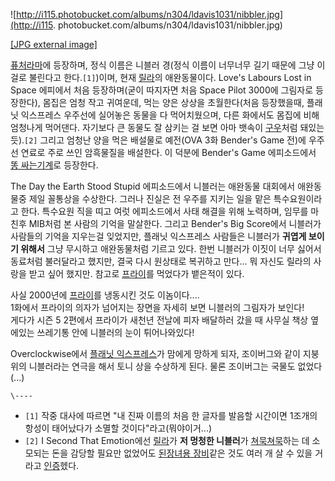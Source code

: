 ![http://i115.photobucket.com/albums/n304/ldavis1031/nibbler.jpg](http://i115.
photobucket.com/albums/n304/ldavis1031/nibbler.jpg)

[[JPG external
image]](http://i115.photobucket.com/albums/n304/ldavis1031/nibbler.jpg)

[퓨처라마](%ED%93%A8%EC%B2%98%EB%9D%BC%EB%A7%88.md)에 등장하며, 정식 이름은 니블러 경(정식 이름이
너무너무 길기 때문에 그냥 이걸로 불린다고 한다.`[1]`)이며, 현재 [릴라](%EB%A6%B4%EB%9D%BC.md)의
애완동물이다. Love's Labours Lost in Space 에피에서 처음 등장하며(굳이 따지자면 처음 Space Pilot 3000에
그림자로 등장한다), 몸집은 엄청 작고 귀여운데, 먹는 양은 상상을 초월한다(처음 등장했을때, 플래닛 익스프레스 우주선에 실어놓은 동물을 다
먹어치웠으며, 다른 화에서도 몸집에 비해 엄청나게 먹어댄다. 자기보다 큰 동물도 잘 삼키는 걸 보면 아마 뱃속이
[구우](%EA%B5%AC%EC%9A%B0.md)처럼 돼있는듯).`[2]` 그리고 엄청난 양을 먹은 배설물로 예전(OVA 3화
Bender's Game 전)에 우주선 연료로 주로 쓰인 암흑물질을 배설한다. 이 덕분에 Bender's Game 에피소드에서 [똥 싸는기계](%EB%84%A4%EB%98%A5%EA%B8%B0.md)로 등장한다.

The Day the Earth Stood Stupid 에피소드에서 니블러는 애완동물 대회에서 애완동물중 제일 꼴통상을 수상한다. 그러나
진실은 전 우주를 지키는 일을 맡은 특수요원이라고 한다. 특수요원 직을 띠고 여럿 에피소드에서 사태 해결을 위해 노력하며, 임무를 마친후
MIB처럼 본 사람의 기억을 말살한다. 그리고 Bender's Big Score에서 니블러가 사람들의 기억을 지우는걸 잊었지만, 플래닛
익스프레스 사람들은 니블러가 **귀엽게 보이기 위해서** 그냥 무시하고 애완동물처럼 기르고 있다. 한번 니블러가 이짓이 너무 싫어서 동료처럼
불러달라고 했지만, 결국 다시 원상태로 복귀하고 만다... 뭐 자신도 릴라의 사랑을 받고 싶어 했지만. 참고로
[프라이](%ED%95%84%EB%A6%BD%20J.%20%ED%94%84%EB%9D%BC%EC%9D%B4.md)를 먹었다가 뱉은적이
있다.

사실 2000년에 [프라이](%ED%95%84%EB%A6%BD%20J.%20%ED%94%84%EB%9D%BC%EC%9D%B4.md)를
냉동시킨 것도 이놈이다....  
1화에서 프라이의 의자가 넘어지는 장면을 자세히 보면 니블러의 그림자가 보인다!  
게다가 시즌 5 2편에서 프라이가 새천년 전날에 피자 배달하러 갔을 때 사무실 책상 옆에있는 쓰레기통 안에 니블러의 눈이 튀어나와있다!

Overclockwise에서 [플래닛 익스프레스](%ED%94%8C%EB%9E%98%EB%8B%9B%20%EC%9D%B5%EC%8A%A4%ED%94%84%EB%A0%88%EC%8A%A4.md)가 맘에게 망하게 되자, 조이버그와 같이 지붕위의 니블러라는 연극을 해서 토니 상을
수상하게 된다. 물론 조이버그는 국물도 없었다(...)

`\----`

  * `[1]` 작중 대사에 따르면 "내 진짜 이름의 처음 한 글자를 발음할 시간이면 1조개의 항성이 태어났다가 소멸할 것이다"라고(뭐야이거...)
  * `[2]` I Second That Emotion에선 [릴라](%EB%A6%B4%EB%9D%BC.md)가 **저 멍청한 니블러**가 [쳐묵쳐묵](%EC%B3%90%EB%AC%B5%EC%B3%90%EB%AC%B5.md)하는 데 소모되는 돈을 감당할 필요만 없었어도 [된장녀용 장비](%EB%AA%85%ED%92%88.md)같은 것도 여러 개 살 수 있을 거라고 [인증](%EB%94%94%EC%8A%A4.md)헸다.

